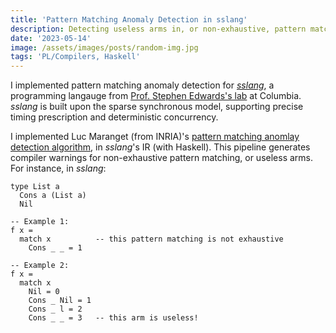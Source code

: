 ```yaml
---
title: 'Pattern Matching Anomaly Detection in sslang'
description: Detecting useless arms in, or non-exhaustive, pattern matching in the sslang language
date: '2023-05-14'
image: /assets/images/posts/random-img.jpg
tags: 'PL/Compilers, Haskell'
---
```


I implemented pattern matching anomaly detection for [*sslang*](https://github.com/ssm-lang/sslang),
a programming langauge from [Prof. Stephen Edwards's lab](http://www.cs.columbia.edu/~sedwards/index.html) at Columbia.
*sslang* is built upon the sparse synchronous model, supporting precise timing prescription and deterministic concurrency.

I implemented Luc Maranget (from INRIA)'s [pattern matching anomlay detection algorithm](http://moscova.inria.fr/~maranget/papers/warn/warn.pdf), in *sslang*'s IR (with Haskell). This pipeline generates compiler warnings for non-exhaustive pattern matching, or useless arms. For instance, in *sslang*:
```
type List a
  Cons a (List a)
  Nil

-- Example 1:
f x =
  match x          -- this pattern matching is not exhaustive
    Cons _ _ = 1

-- Example 2:
f x =
  match x
    Nil = 0
    Cons _ Nil = 1
    Cons _ l = 2
    Cons _ _ = 3   -- this arm is useless!
```

